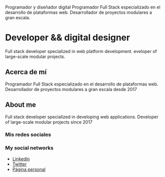 Programador y diseñador digital
Programador Full Stack especializado en el desarrollo de plataformas web.
Desarrollador de proyectos modulares a gran escala.
# Developer && digital designer
Full stack developer specialized in web platform development.
eveloper of large-scale modular projects.

## Acerca de mí
Programador Full Stack especializado en el desarrollo de plataformas web. Desarrollador de proyectos modulares a gran escala desde 2017

## About me
Full stack developer specialized in developing web applications. Developer of large-scale modular projects since 2017

### Mis redes sociales
### My social networks
- [Linkedin](https://www.linkedin.com/in/omarmtya)
- [Twitter](https://twitter.com/omarmtya)
- [Página personal](http://omarmtya.com)
